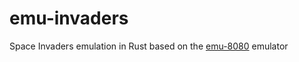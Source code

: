 # emu-invaders
Space Invaders emulation in Rust based on the [emu-8080](https://github.com/dooost/emu-8080) emulator
